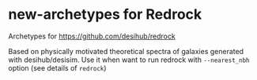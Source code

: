 # new-archetypes for Redrock
Archetypes for https://github.com/desihub/redrock

Based on physically motivated theoretical spectra of galaxies generated with  desihub/desisim. 
Use it when want to run redrock with ``--nearest_nbh`` option (see details of ``redrock``)
